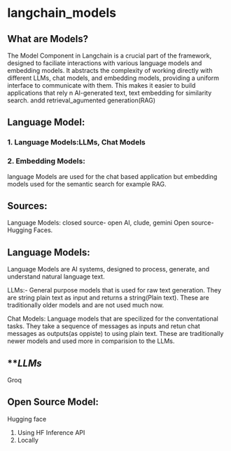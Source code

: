 # langchain_models
## What are Models?
The Model Component in Langchain is a crucial part of the framework, designed to faciliate interactions with various language models and embedding models.
It abstracts the complexity of working directly with different LLMs, chat models, and embedding models, providing a uniform interface to communicate with them. This makes it easier to build applications that rely n AI-generated text, text embedding for similarity search. andd retrieval_agumented generation(RAG)

## Language Model:
### 1. Language Models:LLMs, Chat Models
### 2. Embedding Models:
language Models are used for the chat based application but embedding models used for the semantic search for example RAG.
## Sources:
Language Models: 
closed source- open AI, clude, gemini
Open source- Hugging Faces.

## Language Models:
Language Models are AI systems, designed to process, generate, and understand natural language text.

LLMs:- General purpose models that is used for raw text generation. They are string plain text as input and returns a string(Plain text). These are traditionally older models and are not used much now.

Chat Models:
Language models that are specilized for the conventational tasks. They take a sequence of messages as inputs and retun chat messages as outputs(as oppiste) to using plain text. These are traditionally newer models and used more in comparision to the LLMs.
## ***************************LLMs*************************
Groq
## Open Source Model:
Hugging face
1. Using HF Inference API
2. Locally 